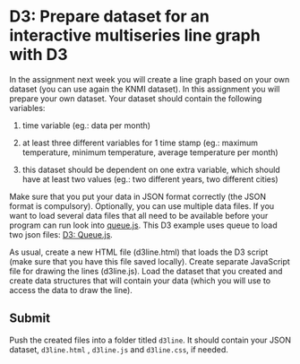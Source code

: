 # D3: Prepare dataset for an interactive multiseries line graph with D3

In the assignment next week you will create a line graph based on your own dataset (you can use again the KNMI dataset).
In this assignment you will prepare your own dataset. 
Your dataset should contain the following variables:

1. time variable (eg.: data per month)

2. at least three different variables for 1 time stamp (eg.: maximum temperature, minimum temperature, average temperature per month)

3. this dataset should be dependent on one extra variable, which should have at least two values (eg.: two different years, two different cities)

Make sure that you put your data in JSON format correctly (the JSON format is compulsory).
Optionally, you can use multiple data files. If you want to load several data files
that all need to be available before your program can run look into 
[queue.js]. This D3 example uses queue to load two json files: [D3: Queue.js].

As usual, create a new HTML file (d3line.html) that loads the D3 script (make sure that you have this file saved locally).
Create separate JavaScript file for drawing the lines (d3line.js). Load the dataset that you created and create data structures that will contain your data (which you will use to access the data to draw the line).


[these D3 examples]: https://github.com/mbostock/d3/wiki/Gallery

[queue.js]: https://github.com/mbostock/queue
[D3: Queue.js]: http://bl.ocks.org/mapsam/6090056


## Submit 
Push the created files into a folder titled `d3line`. It should contain your JSON dataset, `d3line.html` , `d3line.js` and `d3line.css`, if needed.


